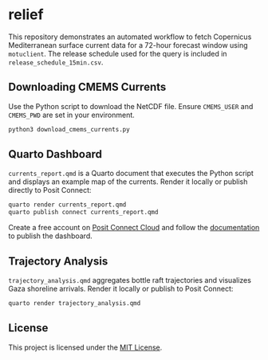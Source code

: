 # relief

This repository demonstrates an automated workflow to fetch Copernicus
Mediterranean surface current data for a 72-hour forecast window using
`motuclient`. The release schedule used for the query is included in
`release_schedule_15min.csv`.

## Downloading CMEMS Currents

Use the Python script to download the NetCDF file. Ensure `CMEMS_USER` and
`CMEMS_PWD` are set in your environment.

```bash
python3 download_cmems_currents.py
```

## Quarto Dashboard

`currents_report.qmd` is a Quarto document that executes the Python
script and displays an example map of the currents. Render it locally or
publish directly to Posit Connect:

```bash
quarto render currents_report.qmd
quarto publish connect currents_report.qmd
```

Create a free account on [Posit Connect Cloud](https://connect.posit.cloud)
and follow the [documentation](https://docs.posit.co/connect-cloud/) to
publish the dashboard.

## Trajectory Analysis

`trajectory_analysis.qmd` aggregates bottle raft trajectories and
visualizes Gaza shoreline arrivals. Render it locally or publish to Posit
Connect:

```bash
quarto render trajectory_analysis.qmd
```

## License

This project is licensed under the [MIT License](LICENSE).
